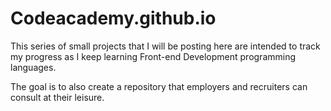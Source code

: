 # Codeacademy.github.io
This series of small projects that I will be posting here are intended to track my progress as I keep learning Front-end Development programming languages.

The goal is to also create a repository that employers and recruiters can consult at their leisure.
